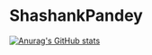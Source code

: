 # ShashankPandey


[![Anurag's GitHub stats](https://github-readme-stats.vercel.app/api?username=spShashankGIT)](https://github.com/anuraghazra/github-readme-stats)
